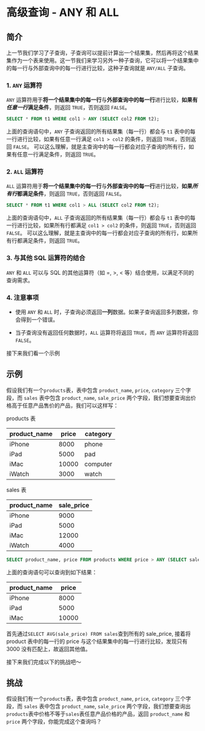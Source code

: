 # 高级查询 - ANY 和 ALL

## 简介

上一节我们学习了子查询，子查询可以提前计算出一个结果集，然后再将这个结果集作为一个表来使用。这一节我们来学习另外一种子查询，它可以将一个结果集中的每一行与外部查询中的每一行进行比较，这种子查询就是 `ANY/ALL` 子查询。

### 1. `ANY` 运算符

`ANY` 运算符用于**将一个结果集中的每一行**与**外部查询中的每一行**进行比较，**如果有*任意一行*满足条件**，则返回 `TRUE`，否则返回 `FALSE`。

```sql
SELECT * FROM t1 WHERE col1 > ANY (SELECT col2 FROM t2);
```

上面的查询语句中，`ANY` 子查询返回的所有结果集（每一行）都会与 `t1` 表中的每一行进行比较，如果有任意一行满足 `col1 > col2` 的条件，则返回 `TRUE`，否则返回 `FALSE`。 可以这么理解，就是主查询中的每一行都会对应子查询的所有行，如果有任意一行满足条件，则返回 `TRUE`。

### 2. `ALL` 运算符

`ALL` 运算符用于**将一个结果集中的每一行**与**外部查询中的每一行**进行比较，**如果*所有行*都满足条件**，则返回 `TRUE`，否则返回 `FALSE`。

```sql
SELECT * FROM t1 WHERE col1 > ALL (SELECT col2 FROM t2);
```

上面的查询语句中，`ALL` 子查询返回的所有结果集（每一行）都会与 `t1` 表中的每一行进行比较，如果所有行都满足 `col1 > col2` 的条件，则返回 `TRUE`，否则返回 `FALSE`。 可以这么理解，就是主查询中的每一行都会对应子查询的所有行，如果所有行都满足条件，则返回 `TRUE`。

### 3. 与其他 SQL 运算符的结合

`ANY` 和 `ALL` 可以与 SQL 的其他运算符（如 =, >, < 等）结合使用，以满足不同的查询需求。

### 4. 注意事项

- 使用 `ANY` 和 `ALL` 时，子查询必须返回**一列**数据。如果子查询返回多列数据，你会得到一个错误。

- 当子查询没有返回任何数据时，`ALL` 运算符将返回 `TRUE`，而 `ANY` 运算符将返回 `FALSE`。

接下来我们看一个示例

## 示例

假设我们有一个`products`表，表中包含 `product_name`, `price`, `category` 三个字段，而 `sales` 表中包含 `product_name`, `sale_price` 两个字段，我们想要查询出价格高于任意产品售价的产品，我们可以这样写：

products 表

| product_name | price | category |
| ------------ | ----- | -------- |
| iPhone       | 8000  | phone    |
| iPad         | 5000  | pad      |
| iMac         | 10000 | computer |
| iWatch       | 3000  | watch    |

sales 表

| product_name | sale_price |
| ------------ | ---------- |
| iPhone       | 9000       |
| iPad         | 5000       |
| iMac         | 12000      |
| iWatch       | 4000       |

```sql
SELECT product_name, price FROM products WHERE price > ANY (SELECT sale_price FROM sales);
```

上面的查询语句可以查询到如下结果：

| product_name | price |
| ------------ | ----- |
| iPhone       | 8000  |
| iPad         | 5000  |
| iMac         | 10000 |

首先通过`SELECT AVG(sale_price) FROM sales`查到所有的 sale_price, 接着将 product 表中的每一行的 price 与这个结果集中的每一行进行比较，发现只有 3000 没有匹配上，故返回其他值。

接下来我们完成以下的挑战吧～

## 挑战

假设我们有一个`products`表，表中包含 `product_name`, `price`, `category` 三个字段，而 `sales` 表中包含 `product_name`, `sale_price` 两个字段，我们想要查询出`products`表中价格不等于`sales`表任意产品价格的产品，返回 `product_name` 和 `price` 两个字段，你能完成这个查询吗？
